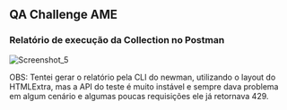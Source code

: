  ## QA Challenge AME


### Relatório de execução da Collection no Postman

![Screenshot_5](https://user-images.githubusercontent.com/26604663/93725028-50e92b80-fb82-11ea-9bea-729a86f3b970.png)

OBS: Tentei gerar o relatório pela CLI do newman, utilizando o layout do HTMLExtra, mas a API do teste é muito instável e sempre dava problema em algum cenário e algumas poucas requisições ele já retornava 429.
